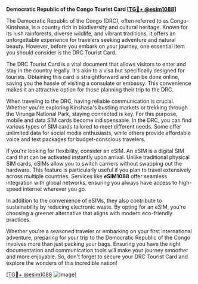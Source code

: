 **Democratic Republic of the Congo Tourist Card [[TG💪+ @esim1088](https://t.me/s/esim1088)]**

The Democratic Republic of the Congo (DRC), often referred to as Congo-Kinshasa, is a country rich in biodiversity and cultural heritage. Known for its lush rainforests, diverse wildlife, and vibrant traditions, it offers an unforgettable experience for travelers seeking adventure and natural beauty. However, before you embark on your journey, one essential item you should consider is the DRC Tourist Card.

The DRC Tourist Card is a vital document that allows visitors to enter and stay in the country legally. It's akin to a visa but specifically designed for tourists. Obtaining this card is straightforward and can be done online, saving you the hassle of visiting a consulate or embassy. This convenience makes it an attractive option for those planning their trip to the DRC.

When traveling to the DRC, having reliable communication is crucial. Whether you're exploring Kinshasa's bustling markets or trekking through the Virunga National Park, staying connected is key. For this purpose, mobile and data SIM cards become indispensable. In the DRC, you can find various types of SIM cards tailored to meet different needs. Some offer unlimited data for social media enthusiasts, while others provide affordable voice and text packages for budget-conscious travelers.

If you're looking for flexibility, consider an eSIM. An eSIM is a digital SIM card that can be activated instantly upon arrival. Unlike traditional physical SIM cards, eSIMs allow you to switch carriers without swapping out the hardware. This feature is particularly useful if you plan to travel extensively across multiple countries. Services like **eSIM1088** offer seamless integration with global networks, ensuring you always have access to high-speed internet wherever you go.

In addition to the convenience of eSIMs, they also contribute to sustainability by reducing electronic waste. By opting for an eSIM, you're choosing a greener alternative that aligns with modern eco-friendly practices.

Whether you're a seasoned traveler or embarking on your first international adventure, preparing for your trip to the Democratic Republic of the Congo involves more than just packing your bags. Ensuring you have the right documentation and communication tools will make your journey smoother and more enjoyable. So, don't forget to secure your DRC Tourist Card and explore the wonders of this incredible nation!

[[TG💪+ @esim1088](https://t.me/s/esim1088) ![Image](https://i.postimg.cc/Y0z9fWf4/image.png)]